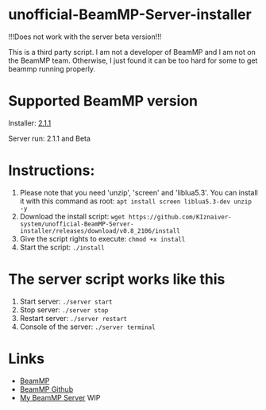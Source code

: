 # unofficial-BeamMP-Server-installer

!!!Does not work with the server beta version!!!

This is a third party script. I am not a developer of BeamMP and I am not on the BeamMP team. Otherwise, I just found it can be too hard for some to get beammp running properly.

# Supported BeamMP version
Installer:
[2.1.1](https://github.com/BeamMP/BeamMP-Server/tree/v2.1.1)

Server run:
2.1.1 and Beta

# Instructions:
 1. Please note that you need 'unzip', 'screen' and 'liblua5.3'. You can install it with this command as root: `apt install screen liblua5.3-dev unzip -y`
 2. Download the install script: `wget https://github.com/KIznaiver-system/unofficial-BeamMP-Server-installer/releases/download/v0.8_2106/install`
 3. Give the script rights to execute: `chmod +x install`
 4. Start the script: `./install`
 
# The server script works like this
  1. Start server: `./server start`
  2. Stop server: `./server stop`
  3. Restart server: `./server restart`
  6. Console of the server: `./server terminal`

# Links
- [BeamMP](https://beammp.com/)
- [BeamMP Github](https://github.com/BeamMP/BeamMP)
- [My BeamMP Server](beammp.kiznaiver.zone) WIP
